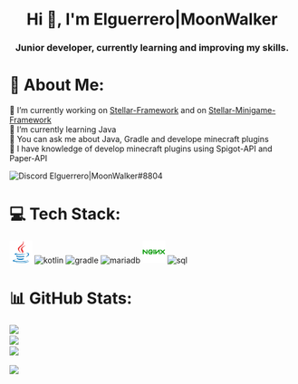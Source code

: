 <h1 align="center">Hi 👋, I'm Elguerrero|MoonWalker</h1>
<h3 align="center">Junior developer, currently learning and improving my skills.</h3>

# 💫 About Me:
🔭 I’m currently working on [Stellar-Framework](https://github.com/Elguerrero11/Stellar-Framework) and on [Stellar-Minigame-Framework](https://github.com/Elguerrero11/Stellar-Minigame-Framework)<br>
🌱 I’m currently learning Java<br>
💬 You can ask me about Java, Gradle and develope minecraft plugins<br>
📗 I have knowledge of develop minecraft plugins using Spigot-API and Paper-API<br>


![Discord](https://img.shields.io/badge/Discord-%237289DA.svg?logo=discord&logoColor=white)  Elguerrero|MoonWalker#8804

# 💻 Tech Stack:
<p> 
    <img src="https://raw.githubusercontent.com/devicons/devicon/master/icons/java/java-original.svg" alt="java" width="40" height="40"/>
    <img src="https://www.vectorlogo.zone/logos/kotlinlang/kotlinlang-icon.svg" alt="kotlin" width="40" height="40"/> 
    <img src="https://imgs.search.brave.com/xaiwRMZt_NxhT2lTZ0dOY-U5grbHGtDOEVtrcH7doMM/rs:fit:924:638:1/g:ce/aHR0cHM6Ly9kd2ds/b2dvLmNvbS93cC1j/b250ZW50L3VwbG9h/ZHMvMjAxNy8xMi9H/cmFkbGVfbG9nb18w/Mi5wbmc" alt="gradle" width="40" height="40"/> 
    <img src="https://www.vectorlogo.zone/logos/mariadb/mariadb-icon.svg" alt="mariadb" width="40" height="40"/> 
    <img src="https://raw.githubusercontent.com/devicons/devicon/master/icons/nginx/nginx-original.svg" alt="nginx" width="40" height="40"/> 
    <img src="https://external-content.duckduckgo.com/iu/?u=https%3A%2F%2Fwww.daniviana.com%2Fimgs%2Ficons%2FSQL%2520Icon.png&f=1&nofb=1&ipt=aafd8a79003edc9743b9b2b27bf766c65c3fa777e393cf896e734d8db8e17f5f&ipo=images" alt="sql" width="40" height="40"/> 
</p>


# 📊 GitHub Stats:
![](https://github-readme-stats.vercel.app/api?username=Elguerrero11&theme=tokyonight&hide_border=false&include_all_commits=true&count_private=true)<br/>
![](https://github-readme-streak-stats.herokuapp.com/?user=Elguerrero11&theme=tokyonight&hide_border=false)<br/>
![](https://github-readme-stats.vercel.app/api/top-langs/?username=Elguerrero11&theme=tokyonight&hide_border=false&include_all_commits=true&count_private=true&layout=compact)

[![](https://visitcount.itsvg.in/api?id=Elguerrero11&icon=5&color=1)](https://visitcount.itsvg.in)
</center>

<!-- Proudly created with GPRM ( https://gprm.itsvg.in ) -->
